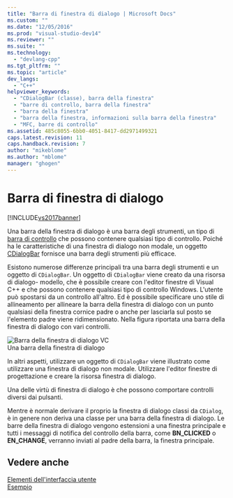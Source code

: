 ```yaml
---
title: "Barra di finestra di dialogo | Microsoft Docs"
ms.custom: ""
ms.date: "12/05/2016"
ms.prod: "visual-studio-dev14"
ms.reviewer: ""
ms.suite: ""
ms.technology: 
  - "devlang-cpp"
ms.tgt_pltfrm: ""
ms.topic: "article"
dev_langs: 
  - "C++"
helpviewer_keywords: 
  - "CDialogBar (classe), barra della finestra"
  - "barre di controllo, barra della finestra"
  - "barra della finestra"
  - "barra della finestra, informazioni sulla barra della finestra"
  - "MFC, barre di controllo"
ms.assetid: 485c8055-6bb0-4051-8417-dd2971499321
caps.latest.revision: 11
caps.handback.revision: 7
author: "mikeblome"
ms.author: "mblome"
manager: "ghogen"
---
```

# Barra di finestra di dialogo
[!INCLUDE[vs2017banner](../assembler/inline/includes/vs2017banner.md)]

Una barra della finestra di dialogo è una barra degli strumenti, un tipo di [barra di controllo](../mfc/control-bars.md) che possono contenere qualsiasi tipo di controllo.  Poiché ha le caratteristiche di una finestra di dialogo non modale, un oggetto [CDialogBar](../mfc/reference/cdialogbar-class.md) fornisce una barra degli strumenti più efficace.  
  
 Esistono numerose differenze principali tra una barra degli strumenti e un oggetto di `CDialogBar`.  Un oggetto di `CDialogBar` viene creato da una risorsa di dialogo\- modello, che è possibile creare con l'editor finestre di Visual C\+\+ e che possono contenere qualsiasi tipo di controllo Windows.  L'utente può spostarsi da un controllo all'altro.  Ed è possibile specificare uno stile di allineamento per allineare la barra della finestra di dialogo con un punto qualsiasi della finestra cornice padre o anche per lasciarla sul posto se l'elemento padre viene ridimensionato.  Nella figura riportata una barra della finestra di dialogo con vari controlli.  
  
 ![Barra della finestra di dialogo VC](../mfc/media/vc378t1.png "vc378T1")  
Una barra della finestra di dialogo  
  
 In altri aspetti, utilizzare un oggetto di `CDialogBar` viene illustrato come utilizzare una finestra di dialogo non modale.  Utilizzare l'editor finestre di progettazione e creare la risorsa finestra di dialogo.  
  
 Una delle virtù di finestra di dialogo è che possono comportare controlli diversi dai pulsanti.  
  
 Mentre è normale derivare il proprio la finestra di dialogo classi da `CDialog`, è in genere non deriva una classe per una barra della finestra di dialogo.  Le barre della finestra di dialogo vengono estensioni a una finestra principale e tutti i messaggi di notifica del controllo della barra, come **BN\_CLICKED** o **EN\_CHANGE**, verranno inviati al padre della barra, la finestra principale.  
  
## Vedere anche  
 [Elementi dell'interfaccia utente](../mfc/user-interface-elements-mfc.md)   
 [Esempio](../top/visual-cpp-samples.md)